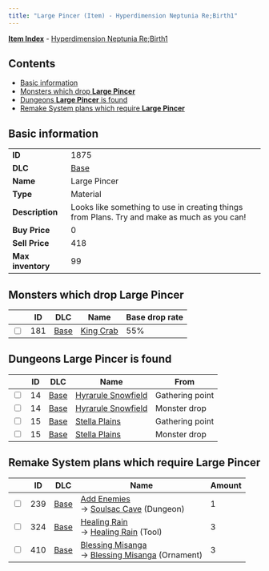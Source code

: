 ```yaml
---
title: "Large Pincer (Item) - Hyperdimension Neptunia Re;Birth1"
---
```


[**Item Index**](/neptunia/rb1/item/index.html) - [Hyperdimension Neptunia Re;Birth1](/neptunia/rb1)

## Contents

- [Basic information](#basic-information)
- [Monsters which drop **Large Pincer**](#monsters-which-drop-large-pincer)
- [Dungeons **Large Pincer** is found](#dungeons-large-pincer-is-found)
- [Remake System plans which require **Large Pincer**](#remake-system-plans-which-require-large-pincer)

## Basic information

|   |   |
| -- | -- |
| **ID** | 1875 |
| **DLC** | [Base](/neptunia/rb1/dlc/1-base.html) |
| **Name** | Large Pincer |
| **Type** | Material |
| **Description** | Looks like something to use in creating things from Plans. Try and make as much as you can! |
| **Buy Price** | 0 |
| **Sell Price** | 418 |
| **Max inventory** | 99 |

## Monsters which drop **Large Pincer**

|    | ID | DLC | Name | Base drop rate |
| -- | -- | --- | ---- | -------------- |
| <input type="checkbox" id="rb1-monster-1-181" class="trackbox" /> | 181 | [Base](/neptunia/rb1/dlc/1-base.html) | [King Crab](/neptunia/rb1/monster/1-181-king-crab.html) | 55% |

## Dungeons **Large Pincer** is found

|    | ID | DLC | Name | From |
| -- | -- | --- | ---- | ---- |
| <input type="checkbox" id="rb1-dungeon-1-14" class="trackbox" /> | 14 | [Base](/neptunia/rb1/dlc/1-base.html) | [Hyrarule Snowfield](/neptunia/rb1/dungeon/1-14-hyrarule-snowfield.html) | Gathering point |
| <input type="checkbox" id="rb1-dungeon-1-14" class="trackbox" /> | 14 | [Base](/neptunia/rb1/dlc/1-base.html) | [Hyrarule Snowfield](/neptunia/rb1/dungeon/1-14-hyrarule-snowfield.html) | Monster drop |
| <input type="checkbox" id="rb1-dungeon-1-15" class="trackbox" /> | 15 | [Base](/neptunia/rb1/dlc/1-base.html) | [Stella Plains](/neptunia/rb1/dungeon/1-15-stella-plains.html) | Gathering point |
| <input type="checkbox" id="rb1-dungeon-1-15" class="trackbox" /> | 15 | [Base](/neptunia/rb1/dlc/1-base.html) | [Stella Plains](/neptunia/rb1/dungeon/1-15-stella-plains.html) | Monster drop |

## Remake System plans which require **Large Pincer**

|    | ID | DLC | Name | Amount |
| -- | -- | --- | ---- | ------ |
| <input type="checkbox" id="rb1-remake-1-239" class="trackbox" /> | 239 | [Base](/neptunia/rb1/dlc/1-base.html) | [Add Enemies](/neptunia/rb1/remake/1-239-add-enemies.html)<br />→ [Soulsac Cave](/neptunia/rb1/dungeon/1-16-soulsac-cave.html) (Dungeon) | 1 |
| <input type="checkbox" id="rb1-remake-1-324" class="trackbox" /> | 324 | [Base](/neptunia/rb1/dlc/1-base.html) | [Healing Rain](/neptunia/rb1/remake/1-324-healing-rain.html)<br />→ [Healing Rain](/neptunia/rb1/item/1-11-healing-rain.html) (Tool) | 3 |
| <input type="checkbox" id="rb1-remake-1-410" class="trackbox" /> | 410 | [Base](/neptunia/rb1/dlc/1-base.html) | [Blessing Misanga](/neptunia/rb1/remake/1-410-blessing-misanga.html)<br />→ [Blessing Misanga](/neptunia/rb1/item/1-2736-blessing-misanga.html) (Ornament) | 3 |